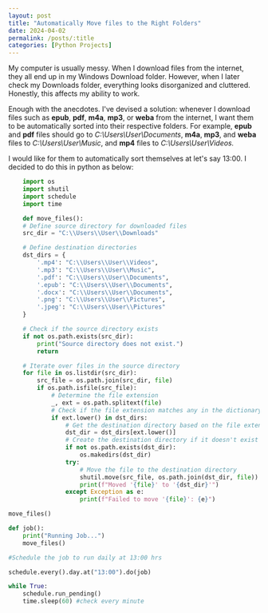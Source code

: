 ```yaml
---
layout: post
title: "Automatically Move files to the Right Folders"
date: 2024-04-02
permalink: /posts/:title
categories: [Python Projects]
---
```


My computer is usually messy. When I download files from the internet, they all end up in my Windows Download folder. However, when I later check my Downloads folder, everything looks disorganized and cluttered. Honestly, this affects my ability to work. 

Enough with the anecdotes. I've devised a solution: whenever I download files such as **epub**, **pdf**, **m4a**, **mp3**, or **weba** from the internet, I want them to be automatically sorted into their respective folders. For example, **epub** and **pdf** files should go to *C:\Users\User\Documents*, **m4a**, **mp3**, and **weba** files to *C:\Users\User\Music*, and **mp4** files to *C:\Users\User\Videos.*

I would like for them to automatically sort themselves at let's say 13:00.  I decided to do this in python as below: 

```Python
    import os
    import shutil 
    import schedule 
    import time 

    def move_files():
    # Define source directory for downloaded files
    src_dir = "C:\\Users\\User\\Downloads"

    # Define destination directories
    dst_dirs = {
        '.mp4': "C:\\Users\\User\\Videos",
        '.mp3': "C:\\Users\\User\\Music",
        '.pdf': "C:\\Users\\User\\Documents",
        '.epub': "C:\\Users\\User\\Documents",
        '.docx': "C:\\Users\\User\\Documents", 
        '.png': "C:\\Users\\User\\Pictures", 
        '.jpeg': "C:\\Users\\User\\Pictures"
    }

    # Check if the source directory exists
    if not os.path.exists(src_dir):
        print("Source directory does not exist.")
        return

    # Iterate over files in the source directory
    for file in os.listdir(src_dir):
        src_file = os.path.join(src_dir, file)
        if os.path.isfile(src_file):
            # Determine the file extension
            _, ext = os.path.splitext(file)
            # Check if the file extension matches any in the dictionary
            if ext.lower() in dst_dirs:
                # Get the destination directory based on the file extension
                dst_dir = dst_dirs[ext.lower()]
                # Create the destination directory if it doesn't exist
                if not os.path.exists(dst_dir):
                    os.makedirs(dst_dir)
                try:
                    # Move the file to the destination directory
                    shutil.move(src_file, os.path.join(dst_dir, file))
                    print(f"Moved '{file}' to '{dst_dir}'")
                except Exception as e:
                    print(f"Failed to move '{file}': {e}")

move_files() 

def job(): 
    print("Running Job...") 
    move_files() 

#Schedule the job to run daily at 13:00 hrs

schedule.every().day.at("13:00").do(job)

while True: 
    schedule.run_pending() 
    time.sleep(60) #check every minute



```